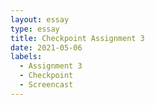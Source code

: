 ```yaml
---
layout: essay
type: essay
title: Checkpoint Assignment 3
date: 2021-05-06
labels:
  - Assignment 3
  - Checkpoint
  - Screencast
---
```


